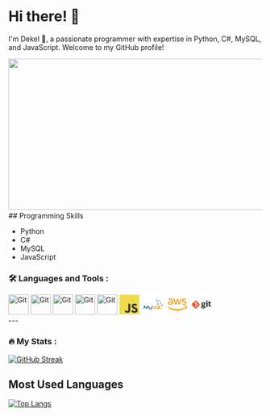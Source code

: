 # Hi there! 👋
I'm Dekel :rocket:, a passionate programmer with expertise in Python, C#, MySQL, and JavaScript. Welcome to my GitHub profile!
<div align="center">
  <img src="https://media.giphy.com/media/dWesBcTLavkZuG35MI/giphy.gif" width="600" height="300"/>
</div>
## Programming Skills

- Python
- C#
- MySQL
- JavaScript
### :hammer_and_wrench: Languages and Tools :
<div>
  <img src="[https://user-images.githubusercontent.com/25181517/183423507-c056a6f9-1ba8-4312-a350-19bcbc5a8697.png](https://user-images.githubusercontent.com/25181517/192108891-d86b6220-e232-423a-bf5f-90903e6887c3.png)" title="Git" **alt="Git" width="40" height="40"/>
  <img src="[https://user-images.githubusercontent.com/25181517/121405384-444d7300-c95d-11eb-959f-913020d3bf90.png](https://user-images.githubusercontent.com/25181517/186884153-99edc188-e4aa-4c84-91b0-e2df260ebc33.png)" title="Git" **alt="Git" width="40" height="40"/>
  <img src="[https://user-images.githubusercontent.com/25181517/121405384-444d7300-c95d-11eb-959f-913020d3bf90.png](https://user-images.githubusercontent.com/25181517/186884150-05e9ff6d-340e-4802-9533-2c3f02363ee3.png)" title="Git" **alt="Git" width="40" height="40"/>
  <img src="https://user-images.githubusercontent.com/25181517/121405384-444d7300-c95d-11eb-959f-913020d3bf90.png" title="Git" **alt="Git" width="40" height="40"/>
  <img src="https://user-images.githubusercontent.com/25181517/183423507-c056a6f9-1ba8-4312-a350-19bcbc5a8697.png" title="Git" **alt="Git" width="40" height="40"/>
  <img src="https://github.com/devicons/devicon/blob/master/icons/javascript/javascript-original.svg" title="JavaScript" alt="JavaScript" width="40" height="40"/>&nbsp;
  <img src="https://github.com/devicons/devicon/blob/master/icons/mysql/mysql-original-wordmark.svg" title="MySQL"  alt="MySQL" width="40" height="40"/>&nbsp;
  <img src="https://github.com/devicons/devicon/blob/master/icons/amazonwebservices/amazonwebservices-plain-wordmark.svg" title="AWS" alt="AWS" width="40" height="40"/>&nbsp;
  <img src="https://github.com/devicons/devicon/blob/master/icons/git/git-original-wordmark.svg" title="Git" **alt="Git" width="40" height="40"/>
</div>
---

### :fire: My Stats :

[![GitHub Streak](http://github-readme-streak-stats.herokuapp.com?user=dekel24&theme=dark&background=000000)](https://git.io/streak-stats)

## Most Used Languages

[![Top Langs](https://github-readme-stats.vercel.app/api/top-langs/?username=dekel24&layout=compact&theme=vision-friendly-dark)](https://github.com/anuraghazra/github-readme-stats)


